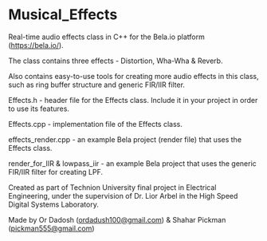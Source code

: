 # Musical_Effects

Real-time audio effects class in C++ for the Bela.io platform (https://bela.io/). 

The class contains three effects - Distortion, Wha-Wha & Reverb.

Also contains easy-to-use tools for creating more audio effects in this class, such as ring buffer structure and generic FIR/IIR filter.

Effects.h                    - header file for the Effects class. Include it in your project in order to use its features.

Effects.cpp                  - implementation file of the Effects class.

effects_render.cpp           - an example Bela project (render file) that uses the Effects class.

render_for_IIR & lowpass_iir - an example Bela project that uses the generic FIR/IIR filter for creating LPF.

Created as part of Technion University final project in Electrical Engineering, under the supervision of Dr. Lior Arbel in the High Speed Digital Systems Laboratory.

Made by Or Dadosh (ordadush100@gmail.com) & Shahar Pickman (pickman555@gmail.com)
